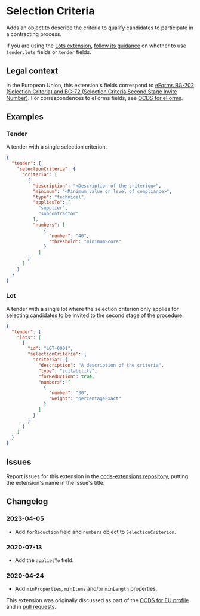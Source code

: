 # Selection Criteria

Adds an object to describe the criteria to qualify candidates to participate in a contracting process.

If you are using the [Lots extension](https://extensions.open-contracting.org/en/extensions/lots/master/), [follow its guidance](https://extensions.open-contracting.org/en/extensions/lots/master/#usage) on whether to use `tender.lots` fields or `tender` fields.

## Legal context

In the European Union, this extension's fields correspond to [eForms BG-702 (Selection Criteria) and BG-72 (Selection Criteria Second Stage Invite Number)](https://docs.ted.europa.eu/eforms/latest/reference/business-terms/). For correspondences to eForms fields, see [OCDS for eForms](https://standard.open-contracting.org/profiles/eforms/).

## Examples

### Tender

A tender with a single selection criterion.

```json
{
  "tender": {
    "selectionCriteria": {
      "criteria": [
        {
          "description": "<Description of the criterion>",
          "minimum": "<Minimum value or level of compliance>",
          "type": "technical",
          "appliesTo": [
            "supplier",
            "subcontractor"
          ],
          "numbers": [
              {
                "number": "40",
                "threshold": "minimumScore"
              }
            ]
        }
      ]
    }
  }
}
```

### Lot

A tender with a single lot where the selection criterion only applies for selecting candidates to be invited to the second stage of the procedure.

```json
{
  "tender": {
    "lots": [
      {
        "id": "LOT-0001",
        "selectionCriteria": {
          "criteria": {
            "description": "A description of the criteria",
            "type": "suitability",
            "forReduction": true,
            "numbers": [
              {
                "number": "30",
                "weight": "percentageExact"
              }
            ]
          }
        }
      }
    ]
  }
}
```

## Issues

Report issues for this extension in the [ocds-extensions repository](https://github.com/open-contracting/ocds-extensions/issues), putting the extension's name in the issue's title.

## Changelog

### 2023-04-05

* Add `forReduction` field and `numbers` object to `SelectionCriterion`.

### 2020-07-13

* Add the `appliesTo` field.

### 2020-04-24

* Add `minProperties`, `minItems` and/or `minLength` properties.

This extension was originally discussed as part of the [OCDS for EU profile](https://github.com/open-contracting-extensions/european-union/issues) and in [pull requests](https://github.com/open-contracting-extensions/ocds_selectionCriteria_extension/pulls?q=is%3Apr+is%3Aclosed).
